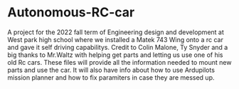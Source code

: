 # Autonomous-RC-car
A project for the 2022 fall term of Engineering design and development at West park high school where we installed a Matek 743 Wing onto a rc car and gave it self driving capabilitys. 
Credit to Colin Malone, Ty Snyder and a big thanks to Mr.Waltz with helping get parts and letting us use one of his old Rc cars. 
These files will provide all the information needed to mount new parts and use the car. It will also have info about how to use Ardupilots mission planner and how to fix paramiters in case they are messed up. 
